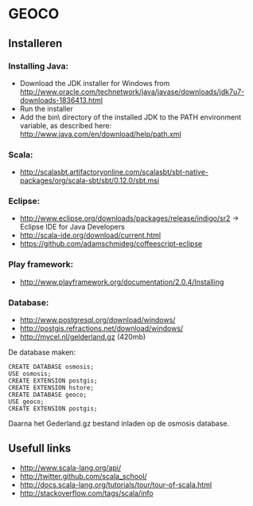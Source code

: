GEOCO
=====
Installeren
-----------

### Installing Java:

- Download the JDK installer for Windows from http://www.oracle.com/technetwork/java/javase/downloads/jdk7u7-downloads-1836413.html
- Run the installer
- Add the bin\ directory of the installed JDK to the PATH environment variable, as described here: http://www.java.com/en/download/help/path.xml

### Scala:

- http://scalasbt.artifactoryonline.com/scalasbt/sbt-native-packages/org/scala-sbt/sbt/0.12.0/sbt.msi

### Eclipse:

 - http://www.eclipse.org/downloads/packages/release/indigo/sr2 -> Eclipse IDE for Java Developers
 - http://scala-ide.org/download/current.html
 - https://github.com/adamschmideg/coffeescript-eclipse

### Play framework:

- http://www.playframework.org/documentation/2.0.4/Installing

### Database:

- http://www.postgresql.org/download/windows/
- http://postgis.refractions.net/download/windows/
- http://mycel.nl/gelderland.gz (420mb)

De database maken:

    CREATE DATABASE osmosis;
    USE osmosis;
    CREATE EXTENSION postgis;
    CREATE EXTENSION hstore;
    CREATE DATABASE geoco;
    USE geoco;
    CREATE EXTENSION postgis;

Daarna het Gederland.gz bestand inladen op de osmosis database.

Usefull links
-------------

- http://www.scala-lang.org/api/
- http://twitter.github.com/scala_school/
- http://docs.scala-lang.org/tutorials/tour/tour-of-scala.html
- http://stackoverflow.com/tags/scala/info

